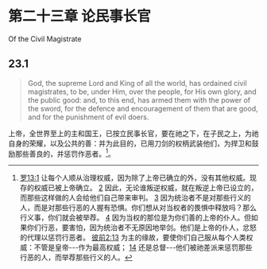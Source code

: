 # 第二十三章 论民事长官

Of the Civil Magistrate

## 23.1

> God, the supreme Lord and King of all the world, has ordained civil magistrates, to be, under Him, over the people, for His own glory, and the public good: and, to this end, has armed them with the power of the sword, for the defence and encouragement of them that are good, and for the punishment of evil doers.

上帝，全世界至上的主和国王，已按立民事长官，要在祂之下，在子民之上，为祂自身的荣耀，以及公共的善：并为此目的，已用刀剑的权柄武装他们，为捍卫和鼓励那些善良的，并惩罚作恶者。[^23-1]。

[^23-1]: [罗13:1](https://biblehub.com/romans/13-1.htm) 让每个人顺从治理权威，因为除了上帝已确立的外，没有其他权威。现存的权威已被上帝确立。 [2](https://biblehub.com/romans/13-2.htm) 因此，无论谁叛逆权威，就在叛逆上帝已设立的，而那些这样做的人会给他们自己带来审判。 [3](https://biblehub.com/romans/13-3.htm) 因为统治者不是对那些行义的人，而是对那些行恶的人握有恐惧。你们想从对当权者的畏惧中释放吗？那么行义事，你们就会被举荐。 [4](https://biblehub.com/romans/13-4.htm) 因为当权的那位是为你们善的上帝的仆人。但如果你们行恶，要害怕，因为统治者不无原因地举剑。他们是上帝的仆人，忿怒的代理以惩罚行恶者。 [彼前2:13](https://biblehub.com/1_peter/2-13.htm) 为主的缘故，要使你们自己服从每个人类权威：不管是皇帝---作为最高权威； [14](https://biblehub.com/1_peter/2-14.htm) 还是总督---他们被祂差派来惩罚那些行恶的人，而举荐那些行义的人。